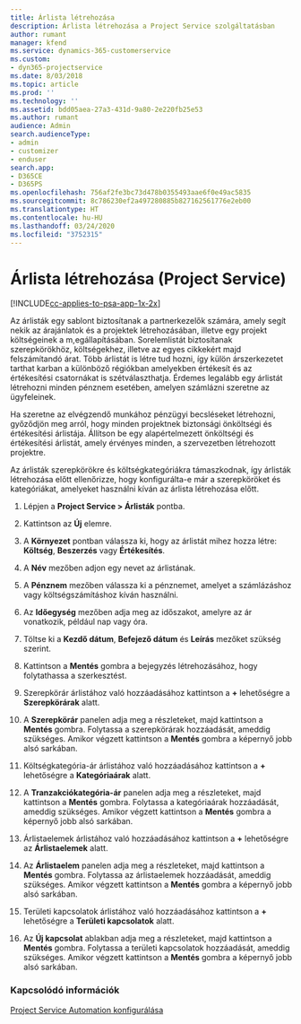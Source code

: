 ```yaml
---
title: Árlista létrehozása
description: Árlista létrehozása a Project Service szolgáltatásban
author: rumant
manager: kfend
ms.service: dynamics-365-customerservice
ms.custom:
- dyn365-projectservice
ms.date: 8/03/2018
ms.topic: article
ms.prod: ''
ms.technology: ''
ms.assetid: bdd05aea-27a3-431d-9a80-2e220fb25e53
ms.author: rumant
audience: Admin
search.audienceType:
- admin
- customizer
- enduser
search.app:
- D365CE
- D365PS
ms.openlocfilehash: 756af2fe3bc73d478b0355493aae6f0e49ac5835
ms.sourcegitcommit: 8c786230ef2a497280885b827162561776e2eb00
ms.translationtype: HT
ms.contentlocale: hu-HU
ms.lasthandoff: 03/24/2020
ms.locfileid: "3752315"
---
```

# <a name="create-a-price-list-project-service"></a>Árlista létrehozása (Project Service)

[!INCLUDE[cc-applies-to-psa-app-1x-2x](../includes/cc-applies-to-psa-app-1x-2x.md)]

Az árlisták egy sablont biztosítanak a partnerkezelők számára, amely segít nekik az árajánlatok és a projektek létrehozásában, illetve egy projekt költségeinek a m,egállapításában. Sorelemlistát biztosítanak szerepkörökhöz, költségekhez, illetve az egyes cikkekért majd felszámítandó árat. Több árlistát is létre tud hozni, így külön árszerkezetet tarthat karban a különböző régiókban amelyekben értékesít és az értékesítési csatornákat is szétválaszthatja. Érdemes legalább egy árlistát létrehozni minden pénznem esetében, amelyen számlázni szeretne az ügyfeleinek.  
  
Ha szeretne az elvégzendő munkához pénzügyi becsléseket létrehozni, győződjön meg arról, hogy minden projektnek biztonsági önköltségi és értékesítési árlistája. Állítson be egy alapértelmezett önköltségi és értékesítési árlistát, amely érvényes minden, a szervezetben létrehozott projektre.  
  
Az árlisták szerepkörökre és költségkategóriákra támaszkodnak, így árlisták létrehozása előtt ellenőrizze, hogy konfigurálta-e már a szerepköröket és kategóriákat, amelyeket használni kíván az árlista létrehozása előtt.  
  
1.  Lépjen a **Project Service > Árlisták** pontba.  
  
2.  Kattintson az **Új** elemre.  
  
3.  A **Környezet** pontban válassza ki, hogy az árlistát mihez hozza létre: **Költség**, **Beszerzés** vagy **Értékesítés**.  
  
4.  A **Név** mezőben adjon egy nevet az árlistának.  
  
5.  A **Pénznem** mezőben válassza ki a pénznemet, amelyet a számlázáshoz vagy költségszámításhoz kíván használni.  
  
6.  Az **Időegység** mezőben adja meg az időszakot, amelyre az ár vonatkozik, például nap vagy óra.  
  
7.  Töltse ki a **Kezdő dátum**, **Befejező dátum** és **Leírás** mezőket szükség szerint.  
  
8.  Kattintson a **Mentés** gombra a bejegyzés létrehozásához, hogy folytathassa a szerkesztést.  
  
9. Szerepkörár árlistához való hozzáadásához kattintson a **+** lehetőségre a **Szerepkörárak** alatt.  
  
10. A **Szerepkörár** panelen adja meg a részleteket, majd kattintson a **Mentés** gombra. Folytassa a szerepkörárak hozzáadását, ameddig szükséges. Amikor végzett kattintson a **Mentés** gombra a képernyő jobb alsó sarkában.  
  
11. Költségkategória-ár árlistához való hozzáadásához kattintson a **+** lehetőségre a **Kategóriaárak** alatt.  
  
12. A **Tranzakciókategória-ár** panelen adja meg a részleteket, majd kattintson a **Mentés** gombra. Folytassa a kategóriaárak hozzáadását, ameddig szükséges. Amikor végzett kattintson a **Mentés** gombra a képernyő jobb alsó sarkában.  
  
13. Árlistaelemek árlistához való hozzáadásához kattintson a **+** lehetőségre az **Árlistaelemek** alatt.  
  
14. Az **Árlistaelem** panelen adja meg a részleteket, majd kattintson a **Mentés** gombra. Folytassa az árlistaelemek hozzáadását, ameddig szükséges. Amikor végzett kattintson a **Mentés** gombra a képernyő jobb alsó sarkában.  
  
15. Területi kapcsolatok árlistához való hozzáadásához kattintson a **+** lehetőségre a **Területi kapcsolatok** alatt.  
  
16. Az **Új kapcsolat** ablakban adja meg a részleteket, majd kattintson a **Mentés** gombra. Folytassa a területi kapcsolatok hozzáadását, ameddig szükséges. Amikor végzett kattintson a **Mentés** gombra a képernyő jobb alsó sarkában.  
  
### <a name="see-also"></a>Kapcsolódó információk  
 [Project Service Automation konfigurálása](../project-service/configure.md)
